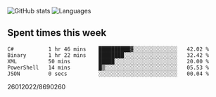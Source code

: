 ![GitHub stats](https://github-readme-stats.vercel.app/api?username=emipa606&theme=github_dark&show_icons=true) 
![Languages](https://github-readme-stats.vercel.app/api/top-langs/?username=emipa606&theme=github_dark&layout=compact)

## Spent times this week
<!--START_SECTION:waka-->

```text
C#           1 hr 46 mins    ██████████▓░░░░░░░░░░░░░░   42.02 %
Binary       1 hr 22 mins    ████████░░░░░░░░░░░░░░░░░   32.42 %
XML          50 mins         █████░░░░░░░░░░░░░░░░░░░░   20.00 %
PowerShell   14 mins         █▒░░░░░░░░░░░░░░░░░░░░░░░   05.53 %
JSON         0 secs          ░░░░░░░░░░░░░░░░░░░░░░░░░   00.04 %
```

<!--END_SECTION:waka-->


26012022/8690260
